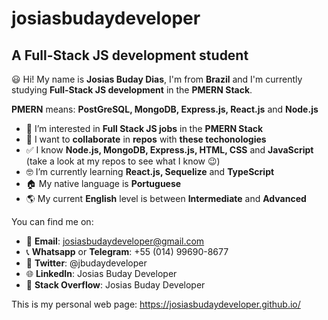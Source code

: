 # josiasbudaydeveloper
## A Full-Stack JS development student
😃 Hi! My name is **Josias Buday Dias**, I'm from **Brazil** and I'm currently studying **Full-Stack JS development** in the **PMERN Stack**.

**PMERN** means: **PostGreSQL, MongoDB, Express.js, React.js** and **Node.js**

- 👊 I’m interested in **Full Stack JS jobs** in the **PMERN Stack**
- 🤝 I want to **collaborate** in **repos** with **these techonologies**
- ✅ I know **Node.js, MongoDB, Express.js, HTML, CSS** and **JavaScript** (take a look at my repos to see what I know 😉)
- 🤓 I’m currently learning **React.js, Sequelize** and **TypeScript**
- 🏠 My native language is **Portuguese**
- 🌎 My current **English** level is between **Intermediate** and **Advanced**

You can find me on:
- 📧 **Email**: josiasbudaydeveloper@gmail.com
- 📞 **Whatsapp** or **Telegram**: +55 (014) 99690-8677
- 🐤 **Twitter**: @jbudaydeveloper
- 🌐 **LinkedIn**: Josias Buday Developer
- 🤝 **Stack Overflow**: Josias Buday Developer

This is my personal web page: https://josiasbudaydeveloper.github.io/
